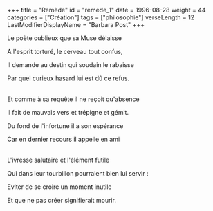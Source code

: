 +++
title = "Remède"
id = "remede_1"
date = 1996-08-28
weight = 44
categories = ["Création"]
tags = ["philosophie"]
verseLength = 12
LastModifierDisplayName = "Barbara Post"
+++

Le poète oublieux que sa Muse délaisse

A l'esprit torturé, le cerveau tout confus,

Il demande au destin qui soudain le rabaisse

Par quel curieux hasard lui est dû ce refus.

 \
Et comme à sa requête il ne reçoit qu'absence

Il fait de mauvais vers et trépigne et gémit.

Du fond de l'infortune il a son espérance

Car en dernier recours il appelle en ami

 \
L'ivresse salutaire et l'élément futile

Qui dans leur tourbillon pourraient bien lui servir :

Eviter de se croire un moment inutile

Et que ne pas créer signifierait mourir.
